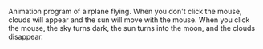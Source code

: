 Animation program of airplane flying.
When you don't click the mouse, clouds will appear and the sun will move with the mouse. 
When you click the mouse, the sky turns dark, the sun turns into the moon, and the clouds disappear. 
